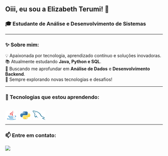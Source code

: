 
## Oiii, eu sou a Elizabeth Terumi! 👋  

### 🎓 Estudante de Análise e Desenvolvimento de Sistemas  

---

### ✨ Sobre mim:
💡 Apaixonada por tecnologia, aprendizado contínuo e soluções inovadoras.  
📚 Atualmente estudando **Java, Python e SQL**.  
🎯 Buscando me aprofundar em **Análise de Dados** e **Desenvolvimento Backend**.  
🚀 Sempre explorando novas tecnologias e desafios!  

---

### 🚀 Tecnologias que estou aprendendo:
<div style="display: inline_block"><br>
  <img align="center" height="30" width="40" src="https://raw.githubusercontent.com/devicons/devicon/master/icons/java/java-original.svg">
  <img align="center" height="30" width="40" src="https://raw.githubusercontent.com/devicons/devicon/master/icons/python/python-original.svg">
  <img align="center" height="30" width="40" src="https://raw.githubusercontent.com/devicons/devicon/master/icons/mysql/mysql-original.svg">
</div>

---




### 📫 Entre em contato:

<div> 
  
  <a href="https://www.linkedin.com/in/elizabeth-terumi-89a348257/" target="_blank"><img src="https://img.shields.io/badge/-LinkedIn-%230077B5?style=for-the-badge&logo=linkedin&logoColor=white" target="_blank"></a> 
  
</div>
